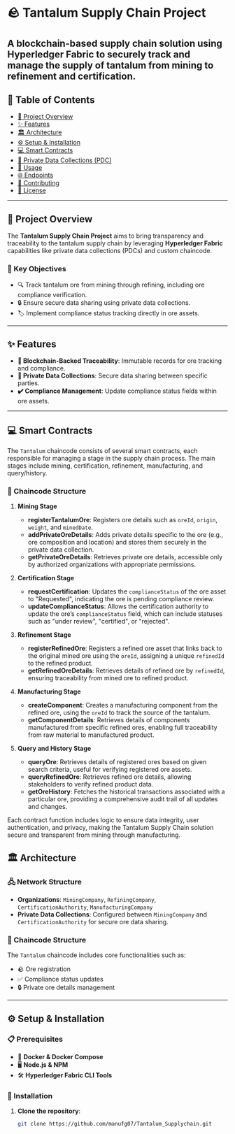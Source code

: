 # 🪨 Tantalum Supply Chain Project


A blockchain-based supply chain solution using **Hyperledger Fabric** to securely track and manage the supply of tantalum from mining to refinement and certification.
---
## 📑 Table of Contents
- [📜 Project Overview](#project-overview)
- [✨ Features](#features)
- [🏛 Architecture](#architecture)
- [⚙️ Setup & Installation](#setup--installation)
- [💻 Smart Contracts](#smart-contracts)
- [🔐 Private Data Collections (PDC)](#private-data-collections-pdc)
- [📝 Usage](#usage)
- [🌐 Endpoints](#endpoints)
- [🤝 Contributing](#contributing)
- [📄 License](#license)

---

## 📜 Project Overview

The **Tantalum Supply Chain Project** aims to bring transparency and traceability to the tantalum supply chain by leveraging **Hyperledger Fabric** capabilities like private data collections (PDCs) and custom chaincode.

### 🎯 Key Objectives
- 🔍 Track tantalum ore from mining through refining, including ore compliance verification.
- 🔒 Ensure secure data sharing using private data collections.
- 🏷 Implement compliance status tracking directly in ore assets.

---
## ✨ Features

- **🔗 Blockchain-Backed Traceability**: Immutable records for ore tracking and compliance.
- **🔐 Private Data Collections**: Secure data sharing between specific parties.
- **✔️ Compliance Management**: Update compliance status fields within ore assets.

---
## 💻 Smart Contracts

The `Tantalum` chaincode consists of several smart contracts, each responsible for managing a stage in the supply chain process. The main stages include mining, certification, refinement, manufacturing, and query/history.

### 📜 Chaincode Structure

1. **Mining Stage**
   - **registerTantalumOre**: Registers ore details such as `oreId`, `origin`, `weight`, and `minedDate`.
   - **addPrivateOreDetails**: Adds private details specific to the ore (e.g., ore composition and location) and stores them securely in the private data collection.
   - **getPrivateOreDetails**: Retrieves private ore details, accessible only by authorized organizations with appropriate permissions.

2. **Certification Stage**
   - **requestCertification**: Updates the `complianceStatus` of the ore asset to "Requested", indicating the ore is pending compliance review.
   - **updateComplianceStatus**: Allows the certification authority to update the ore’s `complianceStatus` field, which can include statuses such as "under review", "certified", or "rejected".

3. **Refinement Stage**
   - **registerRefinedOre**: Registers a refined ore asset that links back to the original mined ore using the `oreId`, assigning a unique `refinedId` to the refined product.
   - **getRefinedOreDetails**: Retrieves details of refined ore by `refinedId`, ensuring traceability from mined ore to refined product.

4. **Manufacturing Stage**
   - **createComponent**: Creates a manufacturing component from the refined ore, using the `oreId` to track the source of the tantalum.
   - **getComponentDetails**: Retrieves details of components manufactured from specific refined ores, enabling full traceability from raw material to manufactured product.

5. **Query and History Stage**
   - **queryOre**: Retrieves details of registered ores based on given search criteria, useful for verifying registered ore assets.
   - **queryRefinedOre**: Retrieves refined ore details, allowing stakeholders to verify refined product data.
   - **getOreHistory**: Fetches the historical transactions associated with a particular ore, providing a comprehensive audit trail of all updates and changes.

Each contract function includes logic to ensure data integrity, user authentication, and privacy, making the Tantalum Supply Chain solution secure and transparent from mining through manufacturing.

## 🏛 Architecture

### 🖧 Network Structure
- **Organizations**: `MiningCompany`, `RefiningCompany`, `CertificationAuthority`, `ManufacturingCompany`
- **Private Data Collections**: Configured between `MiningCompany` and `CertificationAuthority` for secure ore data sharing.

### 📜 Chaincode Structure
The `Tantalum` chaincode includes core functionalities such as:
  - 🪨 Ore registration
  - ✅ Compliance status updates
  - 🔒 Private ore details management

---

## ⚙️ Setup & Installation

### 📋 Prerequisites
- 🐳 **Docker & Docker Compose**
- 🖥 **Node.js & NPM**
- 🛠 **Hyperledger Fabric CLI Tools**

### 🚀 Installation

1. **Clone the repository**:
   ```bash
   git clone https://github.com/manufg07/Tantalum_Supplychain.git
